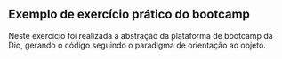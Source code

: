 ## Exemplo de exercício prático do bootcamp

Neste exercício foi realizada a abstração da plataforma de bootcamp da Dio, gerando o código seguindo o paradigma de orientação ao objeto.


